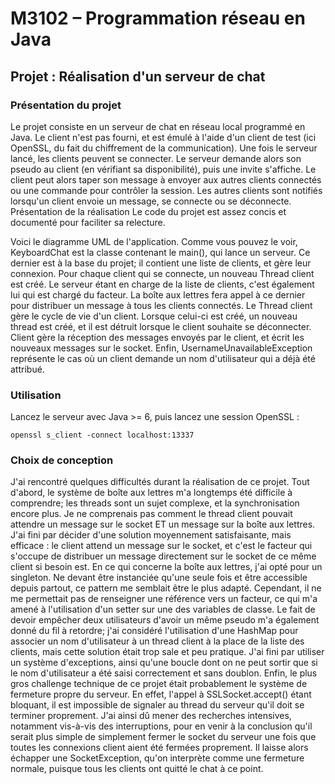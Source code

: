 # M3102 – Programmation réseau en Java
## Projet : Réalisation d'un serveur de chat

### Présentation du projet

Le projet consiste en un serveur de chat en réseau local programmé en Java. Le client n'est pas fourni, et est émulé à l'aide d'un client de test (ici OpenSSL, du fait du chiffrement de la communication). 
Une fois le serveur lancé, les clients peuvent se connecter. Le serveur demande alors son pseudo au client (en vérifiant sa disponibilité), puis une invite s'affiche. Le client peut alors taper son message à envoyer aux autres clients connectés ou une commande pour contrôler la session.
Les autres clients sont notifiés lorsqu'un client envoie un message, se connecte ou se déconnecte.
Présentation de la réalisation
Le code du projet est assez concis et documenté pour faciliter sa relecture.

Voici le diagramme UML de l'application. Comme vous pouvez le voir, KeyboardChat est la classe contenant le main(), qui lance un serveur. Ce dernier est à la base du projet; il contient une liste de clients, et gère leur connexion. Pour chaque client qui se connecte, un nouveau Thread client est créé.
Le serveur étant en charge de la liste de clients, c'est également lui qui est chargé du facteur. La boîte aux lettres fera appel à ce dernier pour distribuer un message à tous les clients connectés.
Le Thread client gère le cycle de vie d'un client. Lorsque celui-ci est créé, un nouveau thread est créé, et il est détruit lorsque le client souhaite se déconnecter. Client gère la réception des messages envoyés par le client, et écrit les nouveaux messages sur le socket.
Enfin, UsernameUnavailableException représente le cas où un client demande un nom d'utilisateur qui a déjà été attribué.

### Utilisation

Lancez le serveur avec Java >= 6, puis lancez une session OpenSSL :

	openssl s_client -connect localhost:13337

### Choix de conception

J'ai rencontré quelques difficultés durant la réalisation de ce projet.
Tout d'abord, le système de boîte aux lettres m'a longtemps été difficile à comprendre; les threads sont un sujet complexe, et la synchronisation encore plus. Je ne comprenais pas comment le thread client pouvait attendre un message sur le socket ET un message sur la boîte aux lettres. J'ai fini par décider d'une solution moyennement satisfaisante, mais efficace : le client attend un message sur le socket, et c'est le facteur qui s'occupe de distribuer un message directement sur le socket de ce même client si besoin est.
En ce qui concerne la boîte aux lettres, j'ai opté pour un singleton. Ne devant être instanciée qu'une seule fois et être accessible depuis partout, ce pattern me semblait être le plus adapté. Cependant, il ne me permettait pas de renseigner une référence vers un facteur, ce qui m'a amené à l'utilisation d'un setter sur une des variables de classe.
Le fait de devoir empêcher deux utilisateurs d'avoir un même pseudo m'a également donné du fil à retordre; j'ai considéré l'utilisation d'une HashMap pour associer un nom d'utilisateur à un thread client à la place de la liste des clients, mais cette solution était trop sale et peu pratique. J'ai fini par utiliser un système d'exceptions, ainsi qu'une boucle dont on ne peut sortir que si le nom d'utilisateur a été saisi correctement et sans doublon.
Enfin, le plus gros challenge technique de ce projet était probablement le système de fermeture propre du serveur. En effet, l'appel à SSLSocket.accept() étant bloquant, il est impossible de signaler au thread du serveur qu'il doit se terminer proprement. J'ai ainsi dû mener des recherches intensives, notamment vis-à-vis des interruptions, pour en venir à la conclusion qu'il serait plus simple de simplement fermer le socket du serveur une fois que toutes les connexions client aient été fermées proprement. Il laisse alors échapper une SocketException, qu'on interprète comme une fermeture normale, puisque tous les clients ont quitté le chat à ce point.
